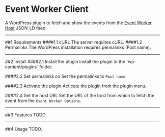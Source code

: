 Event Worker Client
===================

A WordPress plugin to fetch and show the events from the [Event Worker Host](https://github.com/sugardrunk/event-worker-host) JSON-LD feed.

<hr>
##1 Requirements
####1.1 cURL
The server requires cURL.
####1.2 Permalinks
The WordPress installation requires permalinks (Post name).

<hr>
##2 Install
####2.1 Install the plugin
Install the plugin to the `wp-content/plugins` folder.

####2.2 Set permalinks on
Set the permalinks to `Post name`.

####2.3 Activate the plugin
Acticate the plugin from the plugin menu.

####2.4 Set the host URL
Set the URL of the host from which to fetch the event from the `Event Worker Options`.

<hr>
##3 Features
TODO.

<hr>
##4 Usage
TODO.
